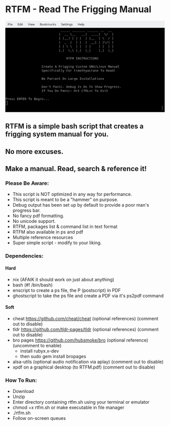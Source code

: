 # RTFM - Read The Frigging Manual
 ![RTFM](https://github.com/timothywcrane/RTFM/blob/main/rtfm.png?raw=true)
    
## RTFM is a simple bash script that creates a frigging system manual for you.

## No more excuses. 

## Make a manual. Read, search & reference it!

### Please Be Aware:

* This script is NOT optimized in any way for performance. 
* This script is meant to be a "hammer" on purpose.
* Debug output has been set up by default to provide a poor man's progress bar. 
* No fancy pdf formatting.
* No unicode support.
* RTFM, packages list & command list in text format
* RTFM also available in ps and pdf
* Multiple reference resources
* Super simple script - modify to your liking.

### Dependencies:

#### Hard
  
* nix (AFAIK it should work on just about anything)
* bash (#! /bin/bash)
* enscript to create a ps file, the P (postscript) in PDF
* ghostscript to take the ps file and create a PDF via it's ps2pdf command

#### Soft
  
* cheat https://github.com/cheat/cheat (optional references) (comment out to disable)
* tldr https://github.com/tldr-pages/tldr (optional references) (comment out to disable)
* bro pages https://github.com/hubsmoke/bro (optional reference) (uncomment to enable)
    * install rubyx.x-dev
    * then sudo gem install bropages
* alsa-utils (optional audio notification via aplay) (comment out to disable) 
* xpdf on a graphical desktop (to RTFM.pdf) (comment out to disable) 
 
### How To Run:
 
* Download
* Unzip
* Enter directory containing rtfm.sh using your terminal or emulator
* chmod +x rtfm.sh or make executable in file manager
* ./rtfm.sh
* Follow on-screen queues
